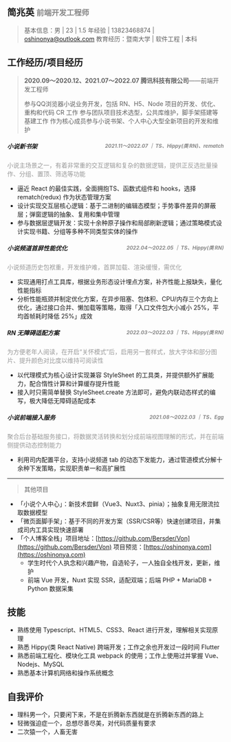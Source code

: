 ## 简兆英  <small style="color:#888">前端开发工程师</small>
>基本信息：男 | 23 | 1.5 年经验 | 13823468874 | oshinonya@outlook.com
>教育经历：暨南大学 | 软件工程 | 本科

## 工作经历/项目经历
> **2020.09～2020.12、2021.07～2022.07 腾讯科技有限公司**——前端开发工程师
>
> 参与QQ浏览器小说业务开发，包括 RN、H5、Node 项目的开发、优化、重构和代码 CR 工作
> 参与团队项目技术选型，公共库维护，脚手架搭建等基建工作
> 作为核心成员参与小说书架、个人中心大型全新项目的开发和维护

##### 小说新书架<small style="color:#888;float:right">2021.11～2022.07 ｜ TS、Hippy(类 RN)、rematch</small>

<font color='#999'>小说主场景之一，有着非常重的交互逻辑和复杂的数据逻辑，提供正反选批量操作、分组、置顶、筛选等功能</font>

- 逼近 React 的最佳实践，全面拥抱TS、函数式组件和 hooks，选择 rematch(redux) 作为状态管理方案
- 设计实现交互层核心逻辑：基于二进制的编辑态模型；手势事件差异的屏蔽层；弹窗逻辑的抽象、复用和集中管理
- 参与数据层逻辑开发：实现十余种原子操作和局部刷新逻辑；通过策略模式设计实现书籍、分组等多种不同类型实体的操作

##### 小说频道首屏性能优化<small style="color:#888;float:right;">2022.04～2022.05 ｜ TS、Hippy(类 RN)</small>

<font color='#999'>小说频道历史包袱重，开发维护难，首屏加载、渲染缓慢，需优化</font>

- 实现通用打点工具库，根据业务形态设计埋点方案，补齐性能上报缺失，量化性能指标
- 分析性能瓶颈并制定优化方案，在异步阻塞、包体积、CPU/内存三个方向上优化，通过接口合并、懒加载等策略，取得「入口文件包大小减小 25%，平均首帧耗时降低 25%」成效

##### RN 无障碍适配方案<small style="color:#888;float:right">2022.03～2022.03 ｜ TS、Hippy(类 RN)</small>

<font color='#999'>为方便老年人阅读，在开启“关怀模式”后，启用另一套样式，放大字体和部分图片、提升颜色对比度以维持可阅读性</font>

- 以代理模式为核心设计实现兼容 StyleSheet 的工具类，并提供额外扩展能力，配合惰性计算和计算缓存提升性能
- 接入时只需简单替换 StyleSheet.create 方法即可，避免内联动态样式的编写，极大降低无障碍适配成本

##### 小说前端接入服务<small style="color:#888;float:right">2021.08～2022.03 ｜ TS、Egg</small>

<font color='#999'>聚合后台基础服务接口，将数据灵活转换和划分成前端视图理解的形式，并在前端侧提供动态控制能力</font>

- 利用司内配置平台，支持小说频道 tab 的动态下发能力，通过管道模式分解十余种下发策略，实现职责单一和高扩展性

___

> 其他项目

- 「小说个人中心」：新技术尝鲜（Vue3、Nuxt3、pinia）；抽象复用无限流拉取数据模型
- 「微页面脚手架」：基于不同的开发方案（SSR/CSR等）快速创建项目，并集成司内工具实现快速部署
- 「个人博客全栈」项目地址：[https://github.com/Bersder/Von](https://github.com/Bersder/Von) 项目预览：[https://oshinonya.com](https://oshinonya.com) 
  - 学生时代个人执念和兴趣产物，自造轮子，一人独自全栈开发，更新，维护
  - 前端 Vue 开发，Nuxt 实现 SSR，适配双端；后端 PHP + MariaDB + Python 数据采集

## 技能

- 熟练使用 Typescript、HTML5、CSS3、React 进行开发，理解相关实现原理
- 熟悉 Hippy(类 React Native) 跨端开发；工作之余也开发过一段时间 Flutter
- 熟悉前端工程化、模块化工具 webpack 的使用；工作上使用过并掌握 Vue、Nodejs、MySQL
- 熟悉基本计算机网络和操作系统概念

## 自我评价

- 理科男一个，只要闲下来，不是在折腾新东西就是在折腾新东西的路上
- 轻微强迫症一个，总想尽善尽美，对代码质量有要求
- 二次猿一个，人畜无害
